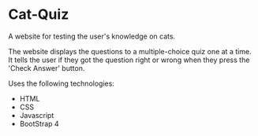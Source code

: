 # Cat-Quiz

A website for testing the user's knowledge on cats.

The website displays the questions to a multiple-choice quiz one at a time. It tells the user if they got the question right or wrong when they press the 'Check Answer' button.

Uses the following technologies:
- HTML
- CSS
- Javascript
- BootStrap 4
